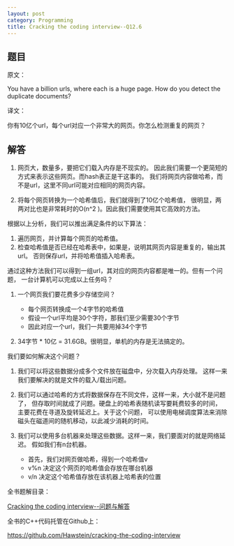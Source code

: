 ```yaml
---
layout: post
category: Programming
title: Cracking the coding interview--Q12.6
---
```


## 题目

原文：

You have a billion urls, where each is a huge page. How do you detect 
the duplicate documents?

译文：

你有10亿个url，每个url对应一个非常大的网页。你怎么检测重复的网页？

## 解答

1. 网页大，数量多，要把它们载入内存是不现实的。
因此我们需要一个更简短的方式来表示这些网页。而hash表正是干这事的。
我们将网页内容做哈希，而不是url，这里不同url可能对应相同的网页内容。

1. 将每个网页转换为一个哈希值后，我们就得到了10亿个哈希值，
很明显，两两对比也是非常耗时的O(n^2 )。因此我们需要使用其它高效的方法。

根据以上分析，我们可以推出满足条件的以下算法：

1. 遍历网页，并计算每个网页的哈希值。
1. 检查哈希值是否已经在哈希表中，如果是，说明其网页内容是重复的，输出其url。
否则保存url，并将哈希值插入哈希表。

通过这种方法我们可以得到一组url，其对应的网页内容都是唯一的。但有一个问题，
一台计算机可以完成以上任务吗？

1. 一个网页我们要花费多少存储空间？
	* 每个网页转换成一个4字节的哈希值
	* 假设一个url平均是30个字符，那我们至少需要30个字节
	* 因此对应一个url，我们一共要用掉34个字节

1. 34字节 * 10亿 = 31.6GB。很明显，单机的内存是无法搞定的。

我们要如何解决这个问题？

1. 我们可以将这些数据分成多个文件放在磁盘中，分次载入内存处理。
这样一来我们要解决的就是文件的载入/载出问题。

1. 我们可以通过哈希的方式将数据保存在不同文件，这样一来，大小就不是问题了，
但存取时间就成了问题。硬盘上的哈希表随机读写要耗费较多的时间，
主要花费在寻道及旋转延迟上。关于这个问题，
可以使用电梯调度算法来消除磁头在磁道间的随机移动，以此减少消耗的时间。

1. 我们可以使用多台机器来处理这些数据。这样一来，我们要面对的就是网络延迟。
假如我们有n台机器。
	* 首先，我们对网页做哈希，得到一个哈希值v
	* v%n 决定这个网页的哈希值会存放在哪台机器
	* v/n 决定这个哈希值存放在该机器上哈希表的位置
	
全书题解目录：

[Cracking the coding interview--问题与解答](/posts/ctci-solutions-contents.html)

全书的C++代码托管在Github上：

<https://github.com/Hawstein/cracking-the-coding-interview>

